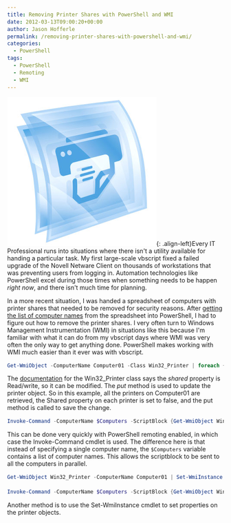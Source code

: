 ```yaml
---
title: Removing Printer Shares with PowerShell and WMI
date: 2012-03-13T09:00:20+00:00
author: Jason Hofferle
permalink: /removing-printer-shares-with-powershell-and-wmi/
categories:
  - PowerShell
tags:
  - PowerShell
  - Remoting
  - WMI
---
```

![image-left](/assets/img/Printer-Icon.jpg){: .align-left}Every IT Professional runs into situations where there isn't a utility available for handing a particular task. My first large-scale vbscript fixed a failed upgrade of the Novell Netware Client on thousands of workstations that was preventing users from logging in. Automation technologies like PowerShell excel during those times when something needs to be happen _right now_, and there isn't much time for planning. 

In a more recent situation, I was handed a spreadsheet of computers with printer shares that needed to be removed for security reasons. After [getting the list of computer names](/generating-lists-of-computer-names-with-powershell/) from the spreadsheet into PowerShell, I had to figure out how to remove the printer shares. I very often turn to Windows Management Instrumentation (WMI) in situations like this because I'm familiar with what it can do from my vbscript days where WMI was very often the only way to get anything done. PowerShell makes working with WMI much easier than it ever was with vbscript.

```powershell
Get-WmiObject -ComputerName Computer01 -Class Win32_Printer | foreach {$_.Shared = $False; $_.Put()}
```

The [documentation](https://docs.microsoft.com/en-us/windows/desktop/CIMWin32Prov/win32-printer) for the Win32_Printer class says the _shared_ property is Read/write, so it can be modified. The _put_ method is used to update the printer object. So in this example, all the printers on Computer01 are retrieved, the Shared property on each printer is set to false, and the put method is called to save the change.

```powershell
Invoke-Command -ComputerName $Computers -ScriptBlock {Get-WmiObject Win32_Printer | foreach {$_.Shared = $False; $_.Put()}}
```

This can be done very quickly with PowerShell remoting enabled, in which case the Invoke-Command cmdlet is used. The difference here is that instead of specifying a single computer name, the `$Computers` variable contains a list of computer names. This allows the scriptblock to be sent to all the computers in parallel.

```powershell
Get-WmiObject Win32_Printer -ComputerName Computer01 | Set-WmiInstance -Arguments @{Shared=$False}

Invoke-Command -ComputerName $Computers -ScriptBlock {Get-WmiObject Win32_Printer | Set-WmiInstance -Arguments @{Shared=$False}}
```

Another method is to use the Set-WmiInstance cmdlet to set properties on the printer objects.
